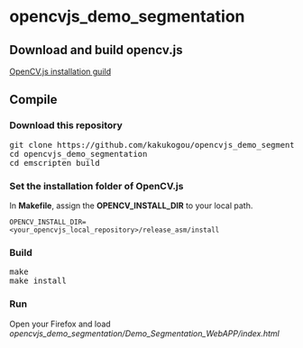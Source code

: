 # opencvjs_demo_segmentation

## Download and build opencv.js
[OpenCV.js installation guild](https://github.com/kakukogou/opencv/tree/opencvjs)

## Compile

### Download this repository
<pre>
git clone https://github.com/kakukogou/opencvjs_demo_segmentation.git
cd opencvjs_demo_segmentation
cd emscripten_build
</pre>

### Set the installation folder of OpenCV.js
In **Makefile**, assign the **OPENCV_INSTALL_DIR** to your local path.
```
OPENCV_INSTALL_DIR=<your_opencvjs_local_repository>/release_asm/install
```

### Build
<pre>
make
make install
</pre>

### Run
Open your Firefox and load *opencvjs_demo_segmentation/Demo_Segmentation_WebAPP/index.html*
